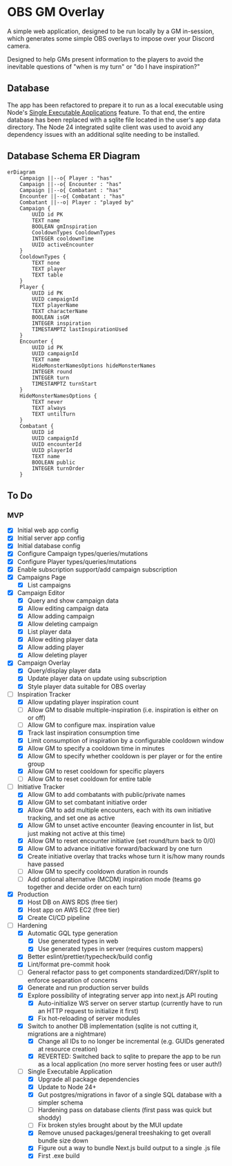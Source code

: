 # OBS GM Overlay

A simple web application, designed to be run locally by a GM in-session, which
generates some simple OBS overlays to impose over your Discord camera.

Designed to help GMs present information to the players to avoid the inevitable
questions of "when is my turn" or "do I have inspiration?"

## Database

The app has been refactored to prepare it to run as a local executable using Node's [Single Executable Applications](https://nodejs.org/api/single-executable-applications.html) feature. To that end, the entire database has been replaced with a sqlite file located in the user's app data directory. The Node 24 integrated sqlite client was used to avoid any dependency issues with an additional sqlite needing to be installed.

## Database Schema ER Diagram

```mermaid
erDiagram
    Campaign ||--o{ Player : "has"
    Campaign ||--o{ Encounter : "has"
    Campaign ||--o{ Combatant : "has"
    Encounter ||--o{ Combatant : "has"
    Combatant ||--o| Player : "played by"
    Campaign {
        UUID id PK
        TEXT name
        BOOLEAN gmInspiration
        CooldownTypes CooldownTypes
        INTEGER cooldownTime
        UUID activeEncounter
    }
    CooldownTypes {
        TEXT none
        TEXT player
        TEXT table
    }
    Player {
        UUID id PK
        UUID campaignId
        TEXT playerName
        TEXT characterName
        BOOLEAN isGM
        INTEGER inspiration
        TIMESTAMPTZ lastInspirationUsed
    }
    Encounter {
        UUID id PK
        UUID campaignId
        TEXT name
        HideMonsterNamesOptions hideMonsterNames
        INTEGER round
        INTEGER turn
        TIMESTAMPTZ turnStart
    }
    HideMonsterNamesOptions {
        TEXT never
        TEXT always
        TEXT untilTurn
    }
    Combatant {
        UUID id
        UUID campaignId
        UUID encounterId
        UUID playerId
        TEXT name
        BOOLEAN public
        INTEGER turnOrder
    }
```

## To Do

### MVP

- [x] Initial web app config
- [x] Initial server app config
- [x] Initial database config
- [x] Configure Campaign types/queries/mutations
- [x] Configure Player types/queries/mutations
- [x] Enable subscription support/add campaign subscription
- [x] Campaigns Page
  - [x] List campaigns
- [x] Campaign Editor
  - [x] Query and show campaign data
  - [x] Allow editing campaign data
  - [x] Allow adding campaign
  - [x] Allow deleting campaign
  - [x] List player data
  - [x] Allow editing player data
  - [x] Allow adding player
  - [x] Allow deleting player
- [x] Campaign Overlay
  - [x] Query/display player data
  - [x] Update player data on update using subscription
  - [x] Style player data suitable for OBS overlay
- [ ] Inspiration Tracker
  - [x] Allow updating player inspiration count
  - [ ] Allow GM to disable multiple-inspiration (i.e. inspiration is either on or off)
  - [ ] Allow GM to configure max. inspiration value
  - [x] Track last inspiration consumption time
  - [x] Limit consumption of inspiration by a configurable cooldown window
  - [x] Allow GM to specify a cooldown time in minutes
  - [x] Allow GM to specify whether cooldown is per player or for the entire group
  - [x] Allow GM to reset cooldown for specific players
  - [ ] Allow GM to reset cooldown for entire table
- [ ] Initiative Tracker
  - [x] Allow GM to add combatants with public/private names
  - [x] Allow GM to set combatant initiative order
  - [x] Allow GM to add multiple encounters, each with its own initiative tracking, and set one as active
  - [x] Allow GM to unset active encounter (leaving encounter in list, but just making not active at this time)
  - [x] Allow GM to reset encounter initiative (set round/turn back to 0/0)
  - [x] Allow GM to advance initiative forward/backward by one turn
  - [x] Create initiative overlay that tracks whose turn it is/how many rounds have passed
  - [ ] Allow GM to specify cooldown duration in rounds
  - [ ] Add optional alternative (MCDM) inspiration mode (teams go together and decide order on each turn)
- [x] Production
  - [x] Host DB on AWS RDS (free tier)
  - [x] Host app on AWS EC2 (free tier)
  - [x] Create CI/CD pipeline
- [ ] Hardening
  - [x] Automatic GQL type generation
    - [x] Use generated types in web
    - [x] Use generated types in server (requires custom mappers)
  - [x] Better eslint/prettier/typecheck/build config
  - [x] Lint/format pre-commit hook
  - [ ] General refactor pass to get components standardized/DRY/split to enforce separation of concerns
  - [x] Generate and run production server builds
  - [x] Explore possibility of integrating server app into next.js API routing
    - [x] Auto-initialize WS server on server startup (currently have to run an HTTP request to initialize it first)
    - [x] Fix hot-reloading of server modules
  - [x] Switch to another DB implementation (sqlite is not cutting it, migrations are a nightmare)
    - [x] Change all IDs to no longer be incremental (e.g. GUIDs generated at resource creation)
    - [x] REVERTED: Switched back to sqlite to prepare the app to be run as a local application (no more server hosting fees or user auth!)
  - [ ] Single Executable Application
    - [x] Upgrade all package dependencies
    - [x] Update to Node 24+
    - [x] Gut postgres/migrations in favor of a single SQL database with a simpler schema
    - [ ] Hardening pass on database clients (first pass was quick but shoddy)
    - [ ] Fix broken styles brought about by the MUI update
    - [x] Remove unused packages/general treeshaking to get overall bundle size down
    - [x] Figure out a way to bundle Next.js build output to a single .js file
    - [x] First .exe build
